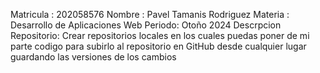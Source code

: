 Matricula :                202058576 
Nombre :                   Pavel Tamanis Rodriguez 
Materia :                  Desarrollo de Aplicaciones Web
 Periodo:                 Otoño 2024
Descrpcion Repositorio:   Crear repositorios locales en los cuales puedas poner de mi parte codigo para subirlo al repositorio en GitHub desde cualquier lugar guardando las versiones de los cambios
